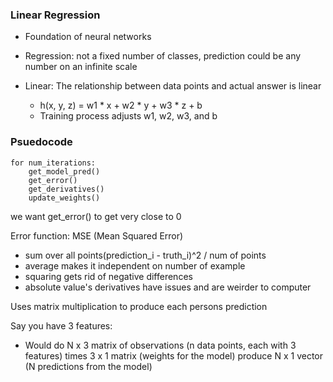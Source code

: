 ### Linear Regression

- Foundation of neural networks

- Regression: not a fixed number of classes, prediction could be any number on an infinite scale

- Linear: The relationship between data points and actual answer is linear
    - h(x, y, z) = w1 * x + w2 * y + w3 * z + b
    - Training process adjusts w1, w2, w3, and b

### Psuedocode

```
for num_iterations:
    get_model_pred()
    get_error()
    get_derivatives()
    update_weights()
```

we want get_error() to get very close to 0

Error function: MSE (Mean Squared Error)
- sum over all points(prediction_i - truth_i)^2 / num of points
- average makes it independent on number of example
- squaring gets rid of negative differences
- absolute value's derivatives have issues and are weirder to computer

Uses matrix multiplication to produce each persons prediction

Say you have 3 features:
- Would do N x 3 matrix of observations (n data points, each with 3 features) times 3 x 1 matrix (weights for the model) produce N x 1 vector (N predictions from the model)